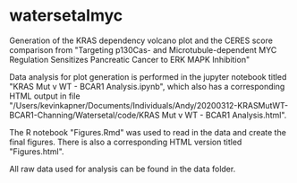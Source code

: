 # watersetalmyc

Generation of the KRAS dependency volcano plot and the CERES score comparison from "Targeting p130Cas- and Microtubule-dependent MYC Regulation Sensitizes Pancreatic Cancer to ERK MAPK Inhibition"

Data analysis for plot generation is performed in the jupyter notebook titled "KRAS Mut v WT - BCAR1 Analysis.ipynb", which also has a corresponding HTML output in file "/Users/kevinkapner/Documents/Individuals/Andy/20200312-KRASMutWT-BCAR1-Channing/Watersetal/code/KRAS Mut v WT - BCAR1 Analysis.html".

The R notebook "Figures.Rmd" was used to read in the data and create the final figures. There is also a corresponding HTML version titled "Figures.html".

All raw data used for analysis can be found in the data folder.

